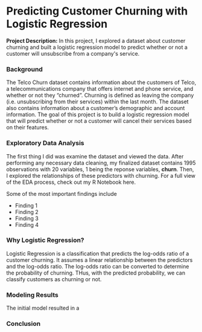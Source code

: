 # Predicting Customer Churning with Logistic Regression

**Project Description:** In this project, I explored a dataset about customer churning and built a logistic regression model to predict whether or not a customer will unsubscribe from a company's service.

### Background

The Telco Churn dataset contains information about the customers of Telco, a telecommunications company that offers internet and phone service, and whether or not they “churned”. Churning is defined as leaving the company (i.e. unsubscribing from their services) within the last month. The dataset also contains information about a customer’s demographic and account information. The goal of this project is to build a logistic regression model that will predict whether or not a customer will cancel their services based on their features.

### Exploratory Data Analysis

The first thing I did was examine the dataset and viewed the data. After performing any necessary data cleaning, my finalized dataset contains 1995 observations with 20 variables, 1 being the reponse variables, **churn**. Then, I explored the relationships of these predictors with churning. For a full view of the EDA process, check out my R Notebook here.

Some of the most important findings include

- Finding 1
- Finding 2
- Finding 3
- Finding 4

### Why Logistic Regression?

Logistic Regression is a classification that predicts the log-odds ratio of a customer churning. It assumes a linear relationship between the predictors and the log-odds ratio. The log-odds ratio can be converted to determine the probability of churning. THus, with the predicted probability, we can classify customers as churning or not. 

### Modeling Results

The initial model resulted in a 


### Conclusion




